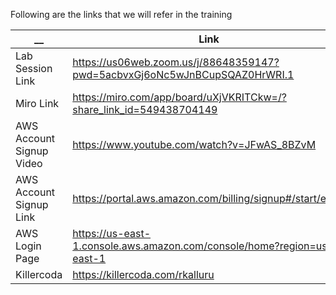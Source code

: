 Following are the links that we will refer in the training 

| __  | Link | Comments |
| ------------- | ------------- | ------------- |
| Lab Session Link | https://us06web.zoom.us/j/88648359147?pwd=5acbvxGj6oNc5wJnBCupSQAZ0HrWRI.1 | Timing is 1pm to 10pm IST |
| Miro Link | https://miro.com/app/board/uXjVKRITCkw=/?share_link_id=549438704149 | |
| AWS Account Signup Video | https://www.youtube.com/watch?v=JFwAS_8BZvM |  |
| AWS Account Signup Link  | https://portal.aws.amazon.com/billing/signup#/start/email |  |
| AWS Login Page  | https://us-east-1.console.aws.amazon.com/console/home?region=us-east-1 |  |
| Killercoda  | https://killercoda.com/rkalluru |  |

